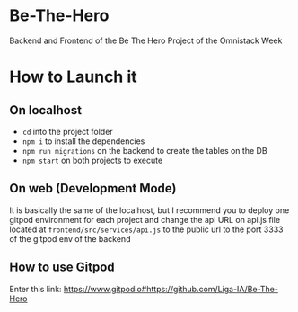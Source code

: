 # Be-The-Hero

Backend and Frontend of the Be The Hero Project of the Omnistack Week

# How to Launch it

## On localhost

- `cd` into the project folder
- `npm i` to install the dependencies
- `npm run migrations` on the backend to create the tables on the DB
- `npm start` on both projects to execute

## On web (Development Mode)

It is basically the same of the localhost, but I recommend you to deploy one gitpod environment for each project and change the api URL on api.js file located at `frontend/src/services/api.js` to the public url to the port 3333 of the gitpod env of the backend

## How to use Gitpod

Enter this link: https://www.gitpodio#https://github.com/Liga-IA/Be-The-Hero
